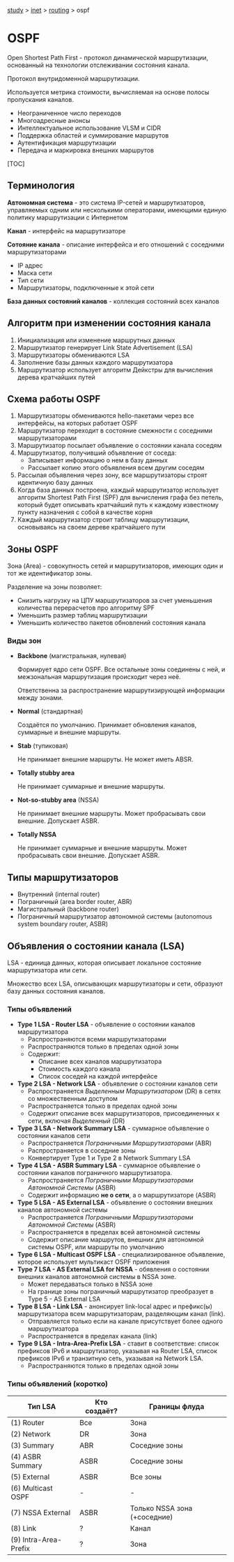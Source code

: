 [study](./../../) > [inet](./../) > [routing](./) > ospf

# OSPF

Open Shortest Path First - протокол динамической маршрутизации, основанный на технологии отслеживании состояния канала.

Протокол внутридоменной маршрутизации.

Используется метрика стоимости, вычисляемая на основе полосы пропускания каналов. 

- Неограниченное число переходов
- Многоадресные анонсы
- Интеллектуальное использование VLSM и CIDR
- Поддержка областей и суммирование маршрутов
- Аутентификация маршрутизации
- Передача и маркировка внешних маршрутов

[TOC]

## Терминология

**Автономная система** - это система IP-сетей и маршрутизаторов, управляемых одним или несколькими операторами, имеющими единую политику маршрутизации с Интернетом

**Канал** - интерфейс на маршрутизаторе

**Сотояние канала** - описание интерфейса и его отношений с соседними маршрутизаторами

- IP адрес
- Маска сети
- Тип сети
- Маршрутизаторы, подключенные к этой сети

**База данных состояний каналов** - коллекция состояний всех каналов

## Алгоритм при изменении состояния канала

1. Инициализация или изменение маршрутных данных
2. Маршрутизатор генерирует Link State Advertisement (LSA)
3. Маршрутизаторы обмениваются LSA
4. Заполнение базы данных каждого маршрутизатора
5. Маршрутизатор использует алгоритм Дейкстры для вычисления дерева кратчайших путей

## Схема работы OSPF

1. Маршрутизаторы обмениваются hello-пакетами через все интерфейсы, на которых работает OSPF
2. Маршрутизатор переходит в состояние смежности с соседними маршрутизаторами
3. Маршрутизатор посылает объявление о состоянии канала соседям
4. Маршрутизатор, получивший объявление от соседа:
   - Записывает информацию о нем в базу данных
   - Рассылает копию этого объявления всем другим соседям
5. Рассылая объявления через зону, все маршрутизаторы строят идентичную базу данных
6. Когда база данных построена, каждый маршрутизатор использует алгоритм Shortest Path First (SPF) для вычисления графа без петель, который будет описывать кратчайший путь к каждому известному пункту назначения с собой в качестве корня
7. Каждый маршрутизатор строит таблицу маршрутизации, основываясь на своем дереве кратчайшего пути

## Зоны OSPF

Зона (Area) - совокупность сетей и маршрутизаторов, имеющих один и тот же идентификатор зоны.

Разделение на зоны позволяет:

- Снизить нагрузку на ЦПУ маршрутизаторов за счет уменьшения количества перерасчетов про алгоритму SPF
- Уменьшить размер таблиц маршрутизации
- Уменьшить количество пакетов обновлений состояния канала

### Виды зон

- **Backbone** (магистральная, нулевая)

  Формирует ядро сети OSPF. Все остальные зоны соединены с ней, и межзональная маршрутизация происходит через неё.

  Ответственна за распространение маршрутизирующей информации между зонами.

- **Normal** (стандартная)

  Создаётся по умолчанию. Принимает обновления каналов, суммарные и внешние маршруты.

- **Stab** (тупиковая)

  Не принимает внешние маршруты. Не может иметь ABSR.

- **Totally stubby area** 

  Не принимает суммарные и внешние маршруты. 

- **Not-so-stubby area** (NSSA)

  Не принимает внешние маршруты. Может пробрасывать свои внешние. Допускает ASBR.

- **Totally NSSA**

  Не принимает суммарные и внешние маршруты. Может пробрасывать свои внешние. Допускает ASBR.

## Типы маршрутизаторов

- Внутренний (internal router)
- Пограничный (area border router, ABR)
- Магистральный (backbone router)
- Пограничный маршрутизатор автономной системы (autonomous system boundary router, ASBR)

## Объявления о состоянии канала (LSA)

LSA - единица данных, которая описывает локальное состояние маршрутизатора или сети.

Множество всех LSA, описывающих маршрутизаторы и сети, образуют базу данных состояния каналов.

### Типы объявлений

- **Type 1 LSA - Router LSA** - объявление о состоянии каналов маршрутизатора
  - Распространяются всеми маршрутизаторами
  - Распространяются только в пределах одной зоны
  - Содержит:
    - Описание всех каналов маршрутизатора
    - Стоимость каждого канала
    - Список соседей на каждой интерфейсе 
- **Type 2 LSA - Network LSA** - объявление о состоянии каналов сети
  - Распространяется *Выделенным Маршрутизатором* (DR) в сетях со множественным доступом
  - Распространяется только в пределах одной зоны
  - Содержит описание всех маршрутизаторов, присоединенных к сети, включая *Выделенный* (DR)
- **Type 3 LSA - Network Summary LSA** - суммарное объявление о состоянии каналов сети
  - Распространяется *Пограничными Маршрутизаторами* (ABR)
  - Распространяется в соседние зоны
  - Конвертирует Type 1 и Type 2 в Network Summary LSA
- **Type 4 LSA - ASBR Summary LSA** - суммарное объявление о состоянии каналов пограничного маршрутизатора.
  - Распространяется *Пограничными Маршрутизаторами Автономной Системы*  (ASBR)
  - Содержит информацию **не о сети**, а о маршрутизаторе (ASBR)
- **Type 5 LSA - AS External LSA** - объявление о состоянии внешних каналов автономной системы
  - Распространяется *Пограничными Маршрутизаторами Автономной Системы* (ASBR)
  - Распространяется в пределах всей автономной системы
  - Содержит описание маршрутов, внешних для автономной системы OSPF, или маршруты по умолчанию
- **Type 6 LSA - Multicast OSPF LSA** - специализированное объявление, которое использует мультикаст OSPF приложения
- **Type 7 LSA - AS External LSA for NSSA** - обявления о состоянии внешних каналов автономной системы в NSSA зоне.
  - Может передаваться только в NSSA зоне
  - На границе зоны пограничный маршрутизатор преобразует в Type 5 - AS External LSA
- **Type 8 LSA - Link LSA** - анонсирует link-local адрес и префикс(ы) маршрутизатора всем маршрутизаторам, разделяющим канал (link).
  - Отправляется только если на канале присутствует более одного маршрутизатора
  - Распространяется в пределах канала (link)
- **Type 9 LSA - Intra-Area-Prefix LSA** - ставит в соответствие: список префиксов IPv6 и маршрутизатор, указывая на Router LSA, список префиксов IPv6 и транзитную сеть, указывая на Network LSA.
  - Распространяются только в пределах одной зоны

### Типы объявлений (коротко)

| Тип LSA               | Кто создаёт? | Границы флуда                |
| --------------------- | ------------ | ---------------------------- |
| (1) Router            | Все          | Зона                         |
| (2) Network           | DR           | Зона                         |
| (3) Summary           | ABR          | Соседние зоны                |
| (4) ASBR Summary      | ASBR         | Соседние зоны                |
| (5) External          | ASBR         | Все зоны                     |
| (6) Multicast OSPF    | -            | -                            |
| (7) NSSA External     | ASBR         | Только NSSA зона (+соседние) |
| (8) Link              | ?            | Канал                        |
| (9) Intra-Area-Prefix | ?            | Зона                         |

